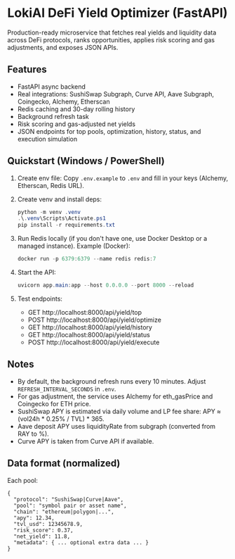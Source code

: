 # LokiAI DeFi Yield Optimizer (FastAPI)

Production-ready microservice that fetches real yields and liquidity data across DeFi protocols, ranks opportunities, applies risk scoring and gas adjustments, and exposes JSON APIs.

## Features
- FastAPI async backend
- Real integrations: SushiSwap Subgraph, Curve API, Aave Subgraph, Coingecko, Alchemy, Etherscan
- Redis caching and 30-day rolling history
- Background refresh task
- Risk scoring and gas-adjusted net yields
- JSON endpoints for top pools, optimization, history, status, and execution simulation

## Quickstart (Windows / PowerShell)
1. Create env file:
   Copy `.env.example` to `.env` and fill in your keys (Alchemy, Etherscan, Redis URL).

2. Create venv and install deps:
   ```powershell
   python -m venv .venv
   .\.venv\Scripts\Activate.ps1
   pip install -r requirements.txt
   ```

3. Run Redis locally (if you don't have one, use Docker Desktop or a managed instance). Example (Docker):
   ```powershell
   docker run -p 6379:6379 --name redis redis:7
   ```

4. Start the API:
   ```powershell
   uvicorn app.main:app --host 0.0.0.0 --port 8000 --reload
   ```

5. Test endpoints:
   - GET http://localhost:8000/api/yield/top
   - POST http://localhost:8000/api/yield/optimize
   - GET http://localhost:8000/api/yield/history
   - GET http://localhost:8000/api/yield/status
   - POST http://localhost:8000/api/yield/execute

## Notes
- By default, the background refresh runs every 10 minutes. Adjust `REFRESH_INTERVAL_SECONDS` in `.env`.
- For gas adjustment, the service uses Alchemy for eth_gasPrice and Coingecko for ETH price.
- SushiSwap APY is estimated via daily volume and LP fee share: APY ≈ (vol24h * 0.25% / TVL) * 365.
- Aave deposit APY uses liquidityRate from subgraph (converted from RAY to %).
- Curve APY is taken from Curve API if available.

## Data format (normalized)
Each pool:
```
{
  "protocol": "SushiSwap|Curve|Aave",
  "pool": "symbol pair or asset name",
  "chain": "ethereum|polygon|...",
  "apy": 12.34,
  "tvl_usd": 12345678.9,
  "risk_score": 0.37,
  "net_yield": 11.8,
  "metadata": { ... optional extra data ... }
}
```
